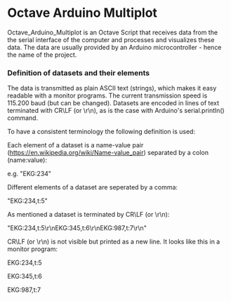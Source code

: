 # Octave Arduino Multiplot
Octave_Arduino_Multiplot is an Octave Script that receives data from the the serial interface of the computer and processes and visualizes these data. The data are usually provided by an Arduino microcontroller - hence the name of the project.

### Definition of datasets and their elements
The data is transmitted as plain ASCII text (strings), which makes it easy readable with a monitor programs. The current transmission speed is 115.200 baud (but can be changed).
Datasets are encoded in lines of text terminated with CR\LF (or \r\n), as is the case with Arduino's serial.println() command.

To have a consistent terminology the following definition is used:

Each element of a dataset is a name-value pair (https://en.wikipedia.org/wiki/Name-value_pair) separated by a colon (name:value): 

e.g. "EKG:234"

Different elements of a dataset are seperated by a comma: 

"EKG:234,t:5"

As mentioned a dataset is terminated by CR\LF (or \r\n):  

"EKG:234,t:5\r\nEKG:345,t:6\r\nEKG:987,t:7\r\n"

CR\LF (or \r\n) is not visible but printed as a new line. It looks like this in a monitor program: 

EKG:234,t:5

EKG:345,t:6

EKG:987,t:7
